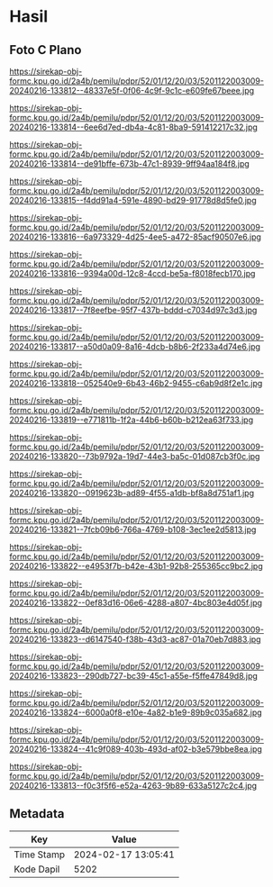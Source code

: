 # Hasil

## Foto C Plano

https://sirekap-obj-formc.kpu.go.id/2a4b/pemilu/pdpr/52/01/12/20/03/5201122003009-20240216-133812--48337e5f-0f06-4c9f-9c1c-e609fe67beee.jpg

https://sirekap-obj-formc.kpu.go.id/2a4b/pemilu/pdpr/52/01/12/20/03/5201122003009-20240216-133814--6ee6d7ed-db4a-4c81-8ba9-591412217c32.jpg

https://sirekap-obj-formc.kpu.go.id/2a4b/pemilu/pdpr/52/01/12/20/03/5201122003009-20240216-133814--de91bffe-673b-47c1-8939-9ff94aa184f8.jpg

https://sirekap-obj-formc.kpu.go.id/2a4b/pemilu/pdpr/52/01/12/20/03/5201122003009-20240216-133815--f4dd91a4-591e-4890-bd29-91778d8d5fe0.jpg

https://sirekap-obj-formc.kpu.go.id/2a4b/pemilu/pdpr/52/01/12/20/03/5201122003009-20240216-133816--6a973329-4d25-4ee5-a472-85acf90507e6.jpg

https://sirekap-obj-formc.kpu.go.id/2a4b/pemilu/pdpr/52/01/12/20/03/5201122003009-20240216-133816--9394a00d-12c8-4ccd-be5a-f8018fecb170.jpg

https://sirekap-obj-formc.kpu.go.id/2a4b/pemilu/pdpr/52/01/12/20/03/5201122003009-20240216-133817--7f8eefbe-95f7-437b-bddd-c7034d97c3d3.jpg

https://sirekap-obj-formc.kpu.go.id/2a4b/pemilu/pdpr/52/01/12/20/03/5201122003009-20240216-133817--a50d0a09-8a16-4dcb-b8b6-2f233a4d74e6.jpg

https://sirekap-obj-formc.kpu.go.id/2a4b/pemilu/pdpr/52/01/12/20/03/5201122003009-20240216-133818--052540e9-6b43-46b2-9455-c6ab9d8f2e1c.jpg

https://sirekap-obj-formc.kpu.go.id/2a4b/pemilu/pdpr/52/01/12/20/03/5201122003009-20240216-133819--e771811b-1f2a-44b6-b60b-b212ea63f733.jpg

https://sirekap-obj-formc.kpu.go.id/2a4b/pemilu/pdpr/52/01/12/20/03/5201122003009-20240216-133820--73b9792a-19d7-44e3-ba5c-01d087cb3f0c.jpg

https://sirekap-obj-formc.kpu.go.id/2a4b/pemilu/pdpr/52/01/12/20/03/5201122003009-20240216-133820--0919623b-ad89-4f55-a1db-bf8a8d751af1.jpg

https://sirekap-obj-formc.kpu.go.id/2a4b/pemilu/pdpr/52/01/12/20/03/5201122003009-20240216-133821--7fcb09b6-766a-4769-b108-3ec1ee2d5813.jpg

https://sirekap-obj-formc.kpu.go.id/2a4b/pemilu/pdpr/52/01/12/20/03/5201122003009-20240216-133822--e4953f7b-b42e-43b1-92b8-255365cc9bc2.jpg

https://sirekap-obj-formc.kpu.go.id/2a4b/pemilu/pdpr/52/01/12/20/03/5201122003009-20240216-133822--0ef83d16-06e6-4288-a807-4bc803e4d05f.jpg

https://sirekap-obj-formc.kpu.go.id/2a4b/pemilu/pdpr/52/01/12/20/03/5201122003009-20240216-133823--d6147540-f38b-43d3-ac87-01a70eb7d883.jpg

https://sirekap-obj-formc.kpu.go.id/2a4b/pemilu/pdpr/52/01/12/20/03/5201122003009-20240216-133823--290db727-bc39-45c1-a55e-f5ffe47849d8.jpg

https://sirekap-obj-formc.kpu.go.id/2a4b/pemilu/pdpr/52/01/12/20/03/5201122003009-20240216-133824--6000a0f8-e10e-4a82-b1e9-89b9c035a682.jpg

https://sirekap-obj-formc.kpu.go.id/2a4b/pemilu/pdpr/52/01/12/20/03/5201122003009-20240216-133824--41c9f089-403b-493d-af02-b3e579bbe8ea.jpg

https://sirekap-obj-formc.kpu.go.id/2a4b/pemilu/pdpr/52/01/12/20/03/5201122003009-20240216-133813--f0c3f5f6-e52a-4263-9b89-633a5127c2c4.jpg


## Metadata

| Key        | Value               |
| ---------- | ------------------- |
| Time Stamp | 2024-02-17 13:05:41 |
| Kode Dapil | 5202                |



